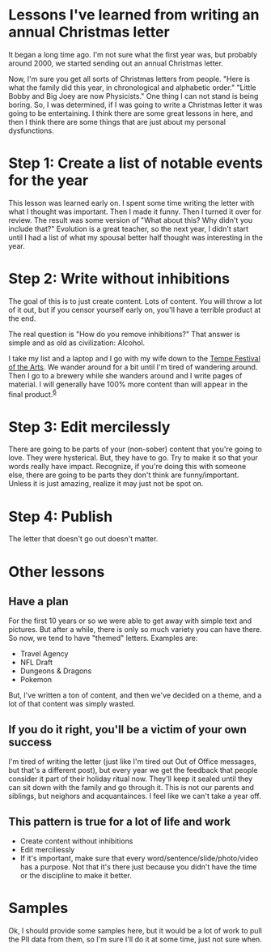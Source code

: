 # Lessons I've learned from writing an annual Christmas letter

It began a long time ago.  I'm not sure what the first year was, but probably around 2000, we started sending out an annual Christmas letter.  

Now, I'm sure you get all sorts of Christmas letters from people.  "Here is what the family did this year, in chronological and alphabetic order."  "Little Bobby and Big Joey are now Physicists."  One thing I can not stand is being boring.  So, I was determined, if I was going to write a Christmas letter it was going to be entertaining.  I think there are some great lessons in here, and then I think there are some things that are just about my personal dysfunctions.

# Step 1:  Create a list of notable events for the year

This lesson was learned early on.  I spent some time writing the letter with what I thought was important.  Then I made it funny.  Then I turned it over for review.  The result was some version of "What about this?  Why didn't you include that?"  Evolution is a great teacher, so the next year, I didn't start until I had a list of what my spousal better half thought was interesting in the year.

# Step 2:  Write without inhibitions

The goal of this is to just create content.  Lots of content.  You will throw a lot of it out, but if you censor yourself early on, you'll have a terrible product at the end.

The real question is "How do you remove inhibitions?"  That answer is simple and as old as civilization:  Alcohol.

I take my list and a laptop and I go with my wife down to the [Tempe Festival of the Arts](https://www.tempefestivalofthearts.com/).  We wander around for a bit until I'm tired of wandering around.  Then I go to a brewery while she wanders around and I write pages of material.  I will generally have 100% more content than will appear in the final product.<sup>[6](references.md#6)</sup>

# Step 3:  Edit mercilessly 

There are going to be parts of your (non-sober) content that you're going to love.  They were hysterical.  But, they have to go.  Try to make it so that your words really have impact.  Recognize, if you're doing this with someone else, there are going to be parts they don't think are funny/important.  Unless it is just amazing, realize it may just not be spot on.

# Step 4:  Publish

The letter that doesn't go out doesn't matter.

# Other lessons

## Have a plan

For the first 10 years or so we were able to get away with simple text and pictures.  But after a while, there is only so much variety you can have there.  So now, we tend to have "themed" letters.  Examples are:
* Travel Agency
* NFL Draft
* Dungeons & Dragons
* Pokemon

But, I've written a ton of content, and then we've decided on a theme, and a lot of that content was simply wasted.

## If you do it right, you'll be a victim of your own success

I'm tired of writing the letter (just like I'm tired out Out of Office messages, but that's a different post), but every year we get the feedback that people consider it part of their holiday ritual now.  They'll keep it sealed until they can sit down with the family and go through it.  This is not our parents and siblings, but neighors and acquantainces.  I feel like we can't take a year off.

## This pattern is true for a lot of life and work

* Create content without inhibitions
* Edit merciliessly
* If it's important, make sure that every word/sentence/slide/photo/video has a purpose.  Not that it's there just because you didn't have the time or the discipline to make it better.

# Samples

Ok, I should provide some samples here, but it would be a lot of work to pull the PII data from them, so I'm sure I'll do it at some time, just not sure when.
